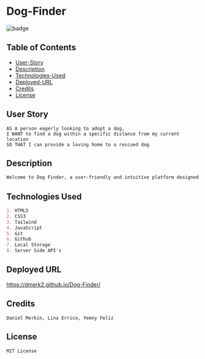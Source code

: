 # Dog-Finder
![badge](https://img.shields.io/badge/Dog-Finder-blue)

## Table of Contents
- [User-Story](#user-story)
- [Description](#description)
- [Technologies-Used](#technologies-used)
- [Deployed-URL](#deployed-url)
- [Credits](#credits)
- [License](#license)

## User Story
```
AS A person eagerly looking to adopt a dog,
I WANT to find a dog within a specific distance from my current location
SO THAT I can provide a loving home to a rescued dog
```

## Description
```md
Welcome to Dog Finder, a user-friendly and intuitive platform designed to help you find your ideal four-legged friend. Whether you're seeking a loyal hiking partner, a playful family addition, or a cozy couch buddy, Dog Finder is here to simplify your dog adoption journey.
```

## Technologies Used
```md
1. HTML5
2. CSS3
3. Tailwind
4. JavaScript
5. Git
6. Github
7. Local Storage
8. Server Side API's
```

## Deployed URL
https://dmerk2.github.io/Dog-Finder/

## Credits
```
Daniel Merkin, Lina Errico, Yemny Feliz
```

## License
```
MIT License
```
